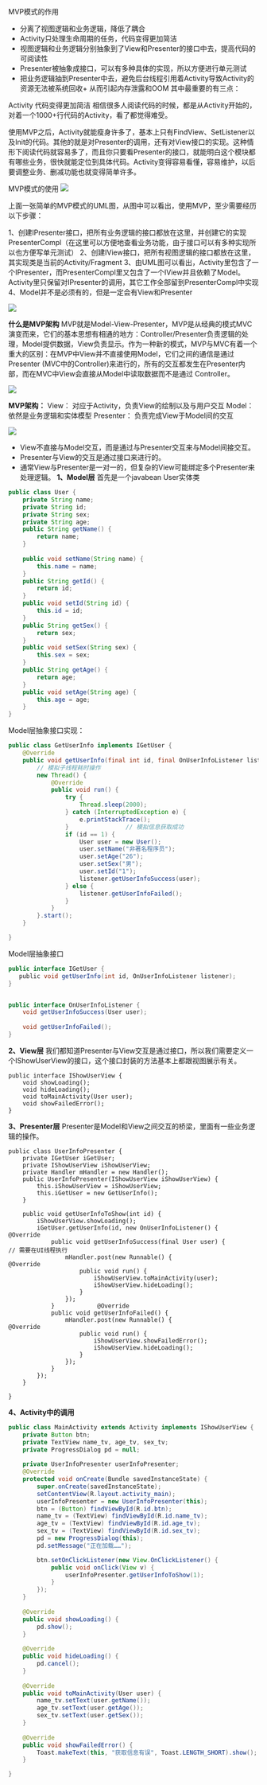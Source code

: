 MVP模式的作用

+ 分离了视图逻辑和业务逻辑，降低了耦合
+ Activity只处理生命周期的任务，代码变得更加简洁
+ 视图逻辑和业务逻辑分别抽象到了View和Presenter的接口中去，提高代码的可阅读性
+ Presenter被抽象成接口，可以有多种具体的实现，所以方便进行单元测试
+ 把业务逻辑抽到Presenter中去，避免后台线程引用着Activity导致Activity的资源无法被系统回收+ 从而引起内存泄露和OOM
其中最重要的有三点：

Activity 代码变得更加简洁
相信很多人阅读代码的时候，都是从Activity开始的，对着一个1000+行代码的Activity，看了都觉得难受。

使用MVP之后，Activity就能瘦身许多了，基本上只有FindView、SetListener以及Init的代码。其他的就是对Presenter的调用，还有对View接口的实现。这种情形下阅读代码就容易多了，而且你只要看Presenter的接口，就能明白这个模块都有哪些业务，很快就能定位到具体代码。Activity变得容易看懂，容易维护，以后要调整业务、删减功能也就变得简单许多。

MVP模式的使用
![](http://upload-images.jianshu.io/upload_images/1990324-05520aa842cd5ef9.png?imageMogr2/auto-orient/strip%7CimageView2/2/w/1240)

上面一张简单的MVP模式的UML图，从图中可以看出，使用MVP，至少需要经历以下步骤：

1、创建IPresenter接口，把所有业务逻辑的接口都放在这里，并创建它的实现PresenterCompl（在这里可以方便地查看业务功能，由于接口可以有多种实现所以也方便写单元测试）
2、创建IView接口，把所有视图逻辑的接口都放在这里，其实现类是当前的Activity/Fragment
3、由UML图可以看出，Activity里包含了一个IPresenter，而PresenterCompl里又包含了一个IView并且依赖了Model。Activity里只保留对IPresenter的调用，其它工作全部留到PresenterCompl中实现
4、Model并不是必须有的，但是一定会有View和Presenter

![](http://upload-images.jianshu.io/upload_images/1990324-d447a528696c760e.png?imageMogr2/auto-orient/strip%7CimageView2/2/w/1240)

**什么是MVP架构**
MVP就是Model-View-Presenter，MVP是从经典的模式MVC演变而来，它们的基本思想有相通的地方：Controller/Presenter负责逻辑的处理，Model提供数据，View负责显示。作为一种新的模式，MVP与MVC有着一个重大的区别：在MVP中View并不直接使用Model，它们之间的通信是通过Presenter (MVC中的Controller)来进行的，所有的交互都发生在Presenter内部，而在MVC中View会直接从Model中读取数据而不是通过 Controller。

![](http://upload-images.jianshu.io/upload_images/1990324-eabeb6975a5ca46e.png?imageMogr2/auto-orient/strip%7CimageView2/2/w/1240)


**MVP架构：**
View： 对应于Activity，负责View的绘制以及与用户交互
Model： 依然是业务逻辑和实体模型
Presenter： 负责完成View于Model间的交互


![](http://upload-images.jianshu.io/upload_images/1990324-4b246bfe3139bb91.png?imageMogr2/auto-orient/strip%7CimageView2/2/w/1240)

+ View不直接与Model交互，而是通过与Presenter交互来与Model间接交互。
+ Presenter与View的交互是通过接口来进行的。
+ 通常View与Presenter是一对一的，但复杂的View可能绑定多个Presenter来处理逻辑。
**1、Model层**
首先是一个javabean User实体类
```java
public class User {    
    private String name;    
    private String id;    
    private String sex;    
    private String age;    
    public String getName() {        
        return name;
    }    
    
    public void setName(String name) {        
        this.name = name;
    }    
    public String getId() {        
        return id;
    }    
    public void setId(String id) {        
        this.id = id;
    }    
    public String getSex() {        
        return sex;
    }    
    public void setSex(String sex) {        
        this.sex = sex;
    }    
    public String getAge() {        
        return age;
    }    
    public void setAge(String age) {        
        this.age = age;
    }
}
```

Model层抽象接口实现：
```java
public class GetUserInfo implements IGetUser {    
    @Override
    public void getUserInfo(final int id, final OnUserInfoListener listener) {        
        // 模拟子线程耗时操作
        new Thread() {            
            @Override
            public void run() {                
                try {
                    Thread.sleep(2000);
                } catch (InterruptedException e) {
                    e.printStackTrace();
                }                // 模拟信息获取成功
                if (id == 1) {
                    User user = new User();
                    user.setName("非著名程序员");
                    user.setAge("26");
                    user.setSex("男");
                    user.setId("1");
                    listener.getUserInfoSuccess(user);
                } else {
                    listener.getUserInfoFailed();
                }
            }
        }.start();
    }

}
```
Model层抽象接口
```java
public interface IGetUser {    
   public void getUserInfo(int id, OnUserInfoListener listener);
}


public interface OnUserInfoListener {    
    void getUserInfoSuccess(User user);   
     
    void getUserInfoFailed();
}
```
**2、View层**
我们都知道Presenter与View交互是通过接口，所以我们需要定义一个IShowUserView的接口，这个接口封装的方法基本上都跟视图展示有关。
```
public interface IShowUserView {    
    void showLoading();    
    void hideLoading();    
    void toMainActivity(User user);    
    void showFailedError();
}
```
**3、Presenter层**
Presenter是Model和View之间交互的桥梁，里面有一些业务逻辑的操作。
```
public class UserInfoPresenter {    
    private IGetUser iGetUser;    
    private IShowUserView iShowUserView;    
    private Handler mHandler = new Handler();    
    public UserInfoPresenter(IShowUserView iShowUserView) {        
        this.iShowUserView = iShowUserView;        
        this.iGetUser = new GetUserInfo();
    }    
    
    public void getUserInfoToShow(int id) {
        iShowUserView.showLoading();
        iGetUser.getUserInfo(id, new OnUserInfoListener() {            @Override
            public void getUserInfoSuccess(final User user) {                // 需要在UI线程执行
                mHandler.post(new Runnable() {                    @Override
                    public void run() {
                        iShowUserView.toMainActivity(user);
                        iShowUserView.hideLoading();
                    }
                });
            }            @Override
            public void getUserInfoFailed() {
                mHandler.post(new Runnable() {                    @Override
                    public void run() {
                        iShowUserView.showFailedError();
                        iShowUserView.hideLoading();
                    }
                });
            }
        });
    }

}
```
**4、Activity中的调用**
```java
public class MainActivity extends Activity implements IShowUserView {    
    private Button btn;    
    private TextView name_tv, age_tv, sex_tv;    
    private ProgressDialog pd = null;    
    
    private UserInfoPresenter userInfoPresenter;    
    @Override
    protected void onCreate(Bundle savedInstanceState) {        
        super.onCreate(savedInstanceState);
        setContentView(R.layout.activity_main);
        userInfoPresenter = new UserInfoPresenter(this);
        btn = (Button) findViewById(R.id.btn);
        name_tv = (TextView) findViewById(R.id.name_tv);
        age_tv = (TextView) findViewById(R.id.age_tv);
        sex_tv = (TextView) findViewById(R.id.sex_tv);
        pd = new ProgressDialog(this);
        pd.setMessage("正在加载……");

        btn.setOnClickListener(new View.OnClickListener() {            @Override
            public void onClick(View v) {
                userInfoPresenter.getUserInfoToShow(1);
            }
        });
    }    
    
    @Override
    public void showLoading() {
        pd.show();
    }    
    
    @Override
    public void hideLoading() {
        pd.cancel();
    }   
    
    @Override
    public void toMainActivity(User user) {
        name_tv.setText(user.getName());
        age_tv.setText(user.getAge());
        sex_tv.setText(user.getSex());
    }    
    
    @Override
    public void showFailedError() {
        Toast.makeText(this, "获取信息有误", Toast.LENGTH_SHORT).show();
    }

}
```
